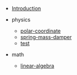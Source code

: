 - [Introduction](./README.md)

- physics
  - [polar-coordinate](physics/polar-coordinate.md)
  - [spring-mass-damper](./physics/spring-mass-damper.md)
  - [test](physics/test.md)
- math
	- [linear-algebra](math/linear-algebra.md)

